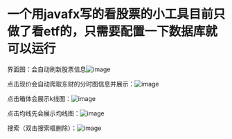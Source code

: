 # 一个用javafx写的看股票的小工具目前只做了看etf的，只需要配置一下数据库就可以运行
界面图：会自动刷新股票信息![image](https://user-images.githubusercontent.com/76581880/179501144-3cf09285-6afd-4ad0-97ef-0f2185a3e127.png)

点击现价会自动爬取东财的分时图信息并展示：![image](https://user-images.githubusercontent.com/76581880/179501230-c556afbe-b592-436d-ac96-d0a212cf0a0c.png)

点击箱体会展示k线图：![image](https://user-images.githubusercontent.com/76581880/179501280-0f346742-d81b-4a2f-b231-234c78f7e087.png)

点击均线先会展示均线图：![image](https://user-images.githubusercontent.com/76581880/179501388-68d1b2a0-911a-4db9-b5f2-1492e2ff9b36.png)

搜索（双击搜索框删除）：![image](https://user-images.githubusercontent.com/76581880/179501703-f9e4bf89-c120-4b07-ae70-4074a0f75f4b.png)

